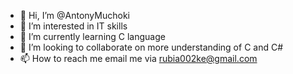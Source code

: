 - 👋 Hi, I’m @AntonyMuchoki
- 👀 I’m interested in IT skills
- 🌱 I’m currently learning C language
- 💞️ I’m looking to collaborate on more understanding of C and C#
- 📫 How to reach me email me via rubia002ke@gmail.com

<!---
AntonyMuchoki/AntonyMuchoki is a ✨ special ✨ repository because its `README.md` (this file) appears on your GitHub profile.
You can click the Preview link to take a look at your changes.
--->
